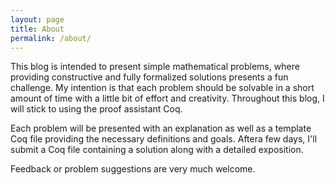 ```yaml
---
layout: page
title: About
permalink: /about/
---
```


This blog is intended to present simple mathematical problems, where providing constructive and fully formalized solutions presents a fun challenge. My intention is that each problem should be solvable in a short amount of time with a little bit of effort and creativity. Throughout this blog, I will stick to using the proof assistant Coq.

Each problem will be presented with an explanation as well as a template Coq file providing the necessary definitions and goals.  Aftera few days, I'll submit a Coq file containing a solution along with a detailed  exposition.

Feedback or problem suggestions are very much welcome.
